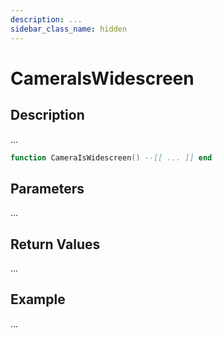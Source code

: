 ```yaml
---
description: ...
sidebar_class_name: hidden
---
```


# CameraIsWidescreen

## Description

...

```lua
function CameraIsWidescreen() --[[ ... ]] end
```

## Parameters

...

## Return Values

...

## Example

...

